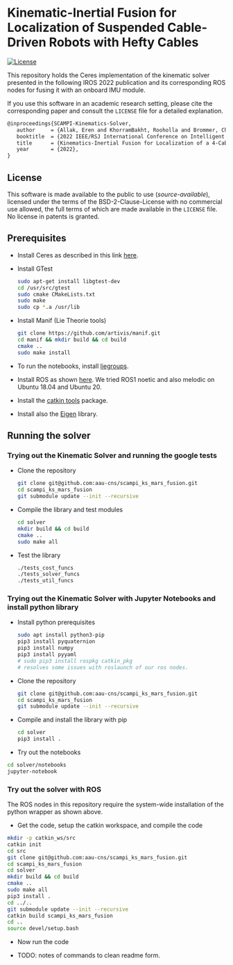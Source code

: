 # Kinematic-Inertial Fusion for Localization of Suspended Cable-Driven Robots with Hefty Cables

[![License](https://img.shields.io/badge/License-AAUCNS-green.svg)](./LICENSE)

This repository holds the Ceres implementation of the kinematic solver presented
in the following IROS 2022 publication and its corresponding ROS nodes for
fusing it with an onboard IMU module.

If you use this software in an academic research setting, please cite the
corresponding paper and consult the `LICENSE` file for a detailed explanation.

```latex
@inproceedings{SCAMPI-Kinematics-Solver,
   author     = {Allak, Eren and KhorramBakht, Rooholla and Brommer, Christian and Weiss, Stephan},
   booktitle  = {2022 IEEE/RSJ International Conference on Intelligent Robots and Systems (IROS)},
   title      = {Kinematics-Inertial Fusion for Localization of a 4-Cable Underactuated Suspended Robot Considering Cable Sag},
   year       = {2022},
}
```

## License
This software is made available to the public to use (_source-available_),
licensed under the terms of the BSD-2-Clause-License with no commercial use
allowed, the full terms of which are made available in the `LICENSE` file.
No license in patents is granted.


## Prerequisites
- Install Ceres as described in this link [here](http://ceres-solver.org/installation.html).
- Install GTest
  ```bash
  sudo apt-get install libgtest-dev
  cd /usr/src/gtest
  sudo cmake CMakeLists.txt
  sudo make
  sudo cp *.a /usr/lib
  ```

- Install Manif (Lie Theorie tools)
  ```bash
  git clone https://github.com/artivis/manif.git
  cd manif && mkdir build && cd build
  cmake ..
  sudo make install
  ```
- To run the notebooks, install [liegroups](https://github.com/utiasSTARS/liegroups).

- Install ROS as shown [here](http://wiki.ros.org/noetic/Installation/Ubuntu). We tried ROS1 noetic and also melodic on Ubuntu 18.04 and Ubuntu 20.

- Install the [catkin tools](https://catkin-tools.readthedocs.io/en/latest/installing.html) package.

- Install also the [Eigen](https://eigen.tuxfamily.org/index.php?title=Main_Page) library.

## Running the solver

### Trying out the Kinematic Solver and running the google tests

- Clone the repository

  ```bash
  git clone git@github.com:aau-cns/scampi_ks_mars_fusion.git
  cd scampi_ks_mars_fusion
  git submodule update --init --recursive
  ```
- Compile the library and test modules
  ```bash
  cd solver
  mkdir build && cd build
  cmake ..
  sudo make all
  ```
- Test the library
  ```bash
  ./tests_cost_funcs
  ./tests_solver_funcs
  ./tests_util_funcs
  ```


### Trying out the Kinematic Solver with Jupyter Notebooks and install python library
- Install python prerequisites
  ```bash
  sudo apt install python3-pip
  pip3 install pyquaternion
  pip3 install numpy
  pip3 install pyyaml
  # sudo pip3 install rospkg catkin_pkg
  # resolves some issues with roslaunch of our ros nodes.
  ```
- Clone the repository
  ```bash
  git clone git@github.com:aau-cns/scampi_ks_mars_fusion.git
  cd scampi_ks_mars_fusion
  git submodule update --init --recursive
  ```
- Compile and install the library with pip
  ```bash
  cd solver
  pip3 install .
  ```

- Try out the notebooks
``` bash
cd solver/notebooks
jupyter-notebook
```

### Try out the solver with ROS
The ROS nodes in this repository require the system-wide installation of the python wrapper as shown above.

- Get the code, setup the catkin workspace, and compile the code

```bash
mkdir -p catkin_ws/src
catkin init
cd src
git clone git@github.com:aau-cns/scampi_ks_mars_fusion.git
cd scampi_ks_mars_fusion
cd solver
mkdir build && cd build
cmake ..
sudo make all
pip3 install .
cd ../..
git submodule update --init --recursive
catkin build scampi_ks_mars_fusion
cd ..
source devel/setup.bash
```

- Now run the code

- TODO: notes of commands to clean readme form.

```bash
```
